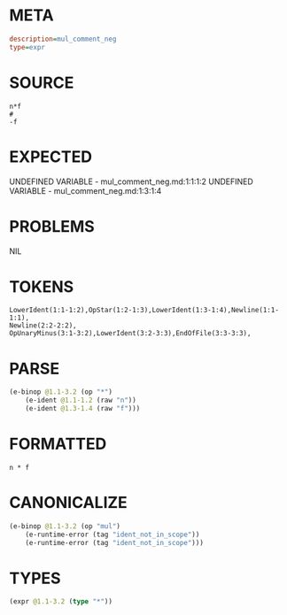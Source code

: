 # META
~~~ini
description=mul_comment_neg
type=expr
~~~
# SOURCE
~~~roc
n*f
#
-f
~~~
# EXPECTED
UNDEFINED VARIABLE - mul_comment_neg.md:1:1:1:2
UNDEFINED VARIABLE - mul_comment_neg.md:1:3:1:4
# PROBLEMS
NIL
# TOKENS
~~~zig
LowerIdent(1:1-1:2),OpStar(1:2-1:3),LowerIdent(1:3-1:4),Newline(1:1-1:1),
Newline(2:2-2:2),
OpUnaryMinus(3:1-3:2),LowerIdent(3:2-3:3),EndOfFile(3:3-3:3),
~~~
# PARSE
~~~clojure
(e-binop @1.1-3.2 (op "*")
	(e-ident @1.1-1.2 (raw "n"))
	(e-ident @1.3-1.4 (raw "f")))
~~~
# FORMATTED
~~~roc
n * f
~~~
# CANONICALIZE
~~~clojure
(e-binop @1.1-3.2 (op "mul")
	(e-runtime-error (tag "ident_not_in_scope"))
	(e-runtime-error (tag "ident_not_in_scope")))
~~~
# TYPES
~~~clojure
(expr @1.1-3.2 (type "*"))
~~~
